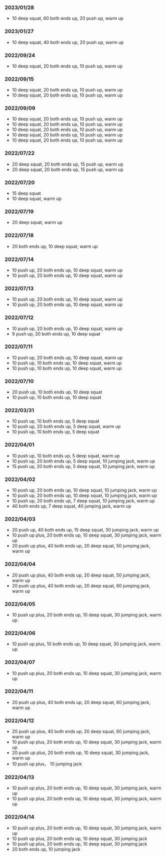 ### 2023/01/28

- 10 deep squat, 60 both ends up, 20 push up, warm up

### 2023/01/27

- 10 deep squat, 40 both ends up, 20 push up, warm up

### 2022/09/24

- 10 deep squat, 20 both ends up, 10 push up, warm up


### 2022/09/15

- 10 deep squat, 20 both ends up, 10 push up, warm up
- 10 deep squat, 20 both ends up, 10 push up, warm up

### 2022/09/09

- 10 deep squat, 20 both ends up, 10 push up, warm up
- 10 deep squat, 20 both ends up, 10 push up, warm up
- 10 deep squat, 20 both ends up, 10 push up, warm up
- 10 deep squat, 20 both ends up, 10 push up, warm up
- 10 deep squat, 20 both ends up, 10 push up, warm up

### 2022/07/22

- 20 deep squat, 20 both ends up, 15 push up, warm up
- 20 deep squat, 20 both ends up, 15 push up, warm up


### 2022/07/20

- 15 deep squat
- 10 deep squat, warm up

### 2022/07/19

- 20 deep squat, warm up

### 2022/07/18

- 20 both ends up, 10 deep squat, warm up

### 2022/07/14

- 10 push up, 20 both ends up, 10 deep squat, warm up
- 10 push up, 20 both ends up, 10 deep squat, warm up

### 2022/07/13

- 10 push up, 20 both ends up, 10 deep squat, warm up
- 10 push up, 20 both ends up, 10 deep squat, warm up

### 2022/07/12

- 10 push up, 20 both ends up, 10 deep squat, warm up
- 9 push up, 20 both ends up, 10 deep squat

### 2022/07/11

- 10 push up, 20 both ends up, 10 deep squat, warm up
- 10 push up, 10 both ends up, 10 deep squat, warm up
- 10 push up, 10 both ends up, 10 deep squat, warm up

### 2022/07/10
- 20 push up, 10 both ends up, 10 deep squat
- 10 push up, 10 both ends up, 10 deep squat
### 2022/03/31
- 10 push up, 10 both ends up, 5 deep squat
- 10 push up, 20 both ends up, 5 deep squat, warm up
- 10 push up, 10 both ends up, 5 deep squat

### 2022/04/01
- 10 push up, 10 both ends up, 5 deep squat, warm up
- 10 push up, 20 both ends up, 5 deep squat, 10 jumping jack, warm up
- 15 push up, 20 both ends up, 5 deep squat, 10 jumping jack, warm up

### 2022/04/02
- 10 push up, 20 both ends up, 10 deep squat, 10 jumping jack, warm up
- 10 push up, 20 both ends up, 10 deep squat, 10 jumping jack, warm up
- 10 push up, 20 both ends up, 7 deep squat, 10 jumping jack, warm up
- 40 both ends up, 7 deep squat, 40 jumping jack, warm up

### 2022/04/03
- 20 push up, 40 both ends up, 15 deep squat, 30 jumping jack, warm up
- 10 push up plus, 20 both ends up, 10 deep squat, 30 jumping jack, warm up
- 20 push up plus, 40 both ends up, 20 deep squat, 50 jumping jack, warm up

### 2022/04/04
- 20 push up plus, 40 both ends up, 20 deep squat, 50 jumping jack, warm up
- 20 push up plus, 40 both ends up, 20 deep squat, 60 jumping jack, warm up

### 2022/04/05
- 10 push up plus, 20 both ends up, 10 deep squat, 30 jumping jack, warm up

### 2022/04/06
- 10 push up plus, 10 both ends up, 10 deep squat, 30 jumping jack, warm up

### 2022/04/07
- 10 push up plus, 20 both ends up, 10 deep squat, 30 jumping jack, warm up

### 2022/04/11
- 20 push up plus, 40 both ends up, 20 deep squat, 60 jumping jack, warm up

### 2022/04/12
- 20 push up plus, 40 both ends up, 20 deep squat, 60 jumping jack, warm up
- 10 push up plus, 20 both ends up, 10 deep squat, 30 jumping jack, warm up
- 20 push up plus, 20 both ends up, 10 deep squat, 30 jumping jack, warm up
- 10 push up plus， 10 jumping jack

### 2022/04/13
- 10 push up plus, 20 both ends up, 10 deep squat, 30 jumping jack, warm up
- 10 push up plus, 20 both ends up, 10 deep squat, 30 jumping jack, warm up

### 2022/04/14
- 10 push up plus, 20 both ends up, 10 deep squat, 30 jumping jack, warm up
- 10 push up plus, 20 both ends up, 10 deep squat, 30 jumping jack
- 10 push up plus, 20 both ends up, 10 deep squat, 30 jumping jack
- 20 both ends up, 10 jumping jack
